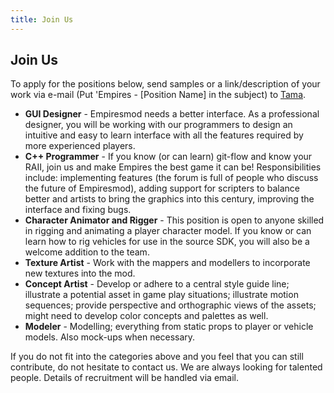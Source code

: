 ```yaml
---
title: Join Us
---
```


## Join Us

To apply for the positions below, send samples or a link/description of your work via e-mail (Put 'Empires - [Position Name] in the subject) to [Tama](mailto:t.mcglinn@gmail.com?subject=Inquiry%20regarding%20Open%20Position%20in%20Empires).

* **GUI Designer** - Empiresmod needs a better interface. As a professional designer, you will be working with our programmers to design an intuitive and easy to learn interface with all the features required by more experienced players.
* **C++ Programmer** - If you know (or can learn) git-flow and know your RAII, join us and make Empires the best game it can be! Responsibilities include: implementing features (the forum is full of people who discuss the future of Empiresmod), adding support for scripters to balance better and artists to bring the graphics into this century, improving the interface and fixing bugs.
* **Character Animator and Rigger** - This position is open to anyone skilled in rigging and animating a player character model. If you know or can learn how to rig vehicles for use in the source SDK, you will also be a welcome addition to the team.
* **Texture Artist** - Work with the mappers and modellers to incorporate new textures into the mod.
* **Concept Artist** - Develop or adhere to a central style guide line; illustrate a potential asset in game play situations; illustrate motion sequences; provide perspective and orthographic views of the assets; might need to develop color concepts and palettes as well.
* **Modeler** - Modelling; everything from static props to player or vehicle models. Also mock-ups when necessary.

If you do not fit into the categories above and you feel that you can still contribute, do not hesitate to contact us. 
We are always looking for talented people. 
Details of recruitment will be handled via email.